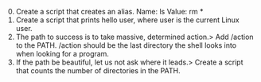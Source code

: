 0. Create a script that creates an alias.
Name: ls
Value: rm *
1. Create a script that prints hello user, where user is the current Linux user.
2. The path to success is to take massive, determined action.> Add /action to the PATH. /action should be the last directory the shell looks into when looking for a program.
3. If the path be beautiful, let us not ask where it leads.> Create a script that counts the number of directories in the PATH.
